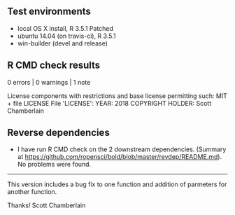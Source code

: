 ## Test environments

* local OS X install, R 3.5.1 Patched
* ubuntu 14.04 (on travis-ci), R 3.5.1
* win-builder (devel and release)

## R CMD check results

0 errors | 0 warnings | 1 note

  License components with restrictions and base license permitting such:
    MIT + file LICENSE
  File 'LICENSE':
    YEAR: 2018
    COPYRIGHT HOLDER: Scott Chamberlain

## Reverse dependencies

* I have run R CMD check on the 2 downstream dependencies.
  (Summary at <https://github.com/ropensci/bold/blob/master/revdep/README.md>). No problems were found.

-----

This version includes a bug fix to one function and addition of parmeters for another function.

Thanks! 
Scott Chamberlain

